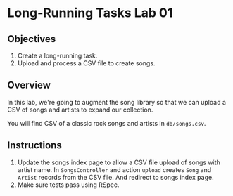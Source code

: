 # Long-Running Tasks Lab 01

## Objectives

1. Create a long-running task.
2. Upload and process a CSV file to create songs.

## Overview
In this lab, we're going to augment the song library so that we can upload a CSV of songs and artists to expand our collection.

You will find CSV of a classic rock songs and artists in ```db/songs.csv```.

## Instructions

1. Update the songs index page to allow a CSV file upload of songs with artist name. In ```SongsController``` and action ```upload``` creates ```Song``` and ```Artist``` records from the CSV file. And redirect to songs index page.
2. Make sure tests pass using RSpec.
